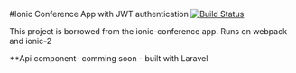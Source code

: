 #Ionic Conference App with JWT authentication [![Build Status](https://travis-ci.org/ayimdomnic/ionic-event.svg?branch=master)](https://travis-ci.org/ayimdomnic/ionic-event)


This project is borrowed from the ionic-conference app. Runs on webpack and ionic-2

**Api component- comming soon - built with Laravel

